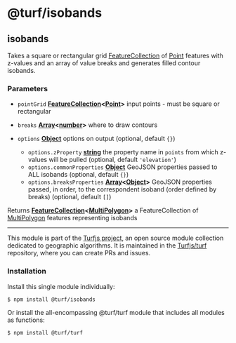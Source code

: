 # @turf/isobands

<!-- Generated by documentation.js. Update this documentation by updating the source code. -->

## isobands

Takes a square or rectangular grid [FeatureCollection][1] of [Point][2] features with z-values and an array of
value breaks and generates filled contour isobands.

### Parameters

*   `pointGrid` **[FeatureCollection][1]<[Point][2]>** input points - must be square or rectangular
*   `breaks` **[Array][3]<[number][4]>** where to draw contours
*   `options` **[Object][5]** options on output (optional, default `{}`)

    *   `options.zProperty` **[string][6]** the property name in `points` from which z-values will be pulled (optional, default `'elevation'`)
    *   `options.commonProperties` **[Object][5]** GeoJSON properties passed to ALL isobands (optional, default `{}`)
    *   `options.breaksProperties` **[Array][3]<[Object][5]>** GeoJSON properties passed, in order, to the correspondent isoband (order defined by breaks) (optional, default `[]`)

Returns **[FeatureCollection][1]<[MultiPolygon][7]>** a FeatureCollection of [MultiPolygon][7] features representing isobands

[1]: https://tools.ietf.org/html/rfc7946#section-3.3

[2]: https://tools.ietf.org/html/rfc7946#section-3.1.2

[3]: https://developer.mozilla.org/docs/Web/JavaScript/Reference/Global_Objects/Array

[4]: https://developer.mozilla.org/docs/Web/JavaScript/Reference/Global_Objects/Number

[5]: https://developer.mozilla.org/docs/Web/JavaScript/Reference/Global_Objects/Object

[6]: https://developer.mozilla.org/docs/Web/JavaScript/Reference/Global_Objects/String

[7]: https://tools.ietf.org/html/rfc7946#section-3.1.7

<!-- This file is automatically generated. Please don't edit it directly. If you find an error, edit the source file of the module in question (likely index.js or index.ts), and re-run "yarn docs" from the root of the turf project. -->

---

This module is part of the [Turfjs project](https://turfjs.org/), an open source module collection dedicated to geographic algorithms. It is maintained in the [Turfjs/turf](https://github.com/Turfjs/turf) repository, where you can create PRs and issues.

### Installation

Install this single module individually:

```sh
$ npm install @turf/isobands
```

Or install the all-encompassing @turf/turf module that includes all modules as functions:

```sh
$ npm install @turf/turf
```
